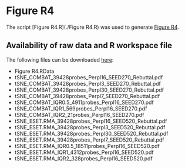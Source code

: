 # Figure R4
The script [Figure R4.R](./Figure R4.R) was used to generate [Figure R4](../Figure%20R4.png).

## Availability of raw data and R workspace file

The following files can be downloaded [here](https://owncloud.gwdg.de/index.php/s/OfzzCln2rCMTlgO):
*	Figure R4.RData
*	tSNE_COMBAT_39428probes_Perpl16_SEED270_Rebuttal.pdf
*	tSNE_COMBAT_39428probes_Perpl3_SEED270_Rebuttal.pdf
*	tSNE_COMBAT_39428probes_Perpl30_SEED270_Rebuttal.pdf
*	tSNE_COMBAT_39428probes_Perpl7_SEED270_Rebuttal.pdf
*	tSNE_COMBAT_IQR0.5_4911probes_Perpl16_SEED270.pdf
*	tSNE_COMBAT_IQR1_569probes_Perpl16_SEED270.pdf
*	tSNE_COMBAT_IQR2_21probes_Perpl16_SEED270.pdf
*	tSNE_ESET.RMA_39428probes_Perpl16_SEED520_Rebuttal.pdf
*	tSNE_ESET.RMA_39428probes_Perpl3_SEED520_Rebuttal.pdf
*	tSNE_ESET.RMA_39428probes_Perpl30_SEED520_Rebuttal.pdf
*	tSNE_ESET.RMA_39428probes_Perpl7_SEED520_Rebuttal.pdf
*	tSNE_ESET.RMA_IQR0.5_18511probes_Perpl16_SEED520.pdf
*	tSNE_ESET.RMA_IQR1_4312probes_Perpl16_SEED520.pdf
*	tSNE_ESET.RMA_IQR2_328probes_Perpl16_SEED520.pdf
